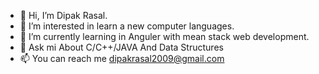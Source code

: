 - 👋 Hi, I’m Dipak Rasal.
- 👀 I’m interested in learn a new computer languages.
- 🌱 I’m currently learning in Anguler with mean stack web development.
- 💞️ Ask mi About C/C++/JAVA And Data Structures        
- 📫 You can reach me dipakrasal2009@gmail.com 

<!---
dipakrasal2009/dipakrasal2009 is a ✨ special ✨ repository because its `README.md` (this file) appears on your GitHub profile.
You can click the Preview link to take a look at your changes.
--->
